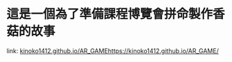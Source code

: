 # 這是一個為了準備課程博覽會拼命製作香菇的故事
link: [kinoko1412.github.io/AR_GAME](https://kinoko1412.github.io/AR_GAME/)https://kinoko1412.github.io/AR_GAME/
